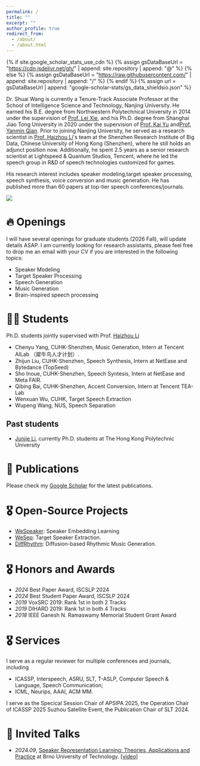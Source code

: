 ```yaml
---
permalink: /
title: ""
excerpt: ""
author_profile: true
redirect_from: 
  - /about/
  - /about.html
---
```


{% if site.google_scholar_stats_use_cdn %}
{% assign gsDataBaseUrl = "https://cdn.jsdelivr.net/gh/" | append: site.repository | append: "@" %}
{% else %}
{% assign gsDataBaseUrl = "https://raw.githubusercontent.com/" | append: site.repository | append: "/" %}
{% endif %}
{% assign url = gsDataBaseUrl | append: "google-scholar-stats/gs_data_shieldsio.json" %}

<span class='anchor' id='about-me'></span>

Dr. Shuai Wang is currently a Tenure-Track Associate Professor at the School of Intelligence Science and Technology, Nanjing University. He earned his B.E. degree from Northwestern Polytechnical University in 2014 under the supervision of [Prof. Lei Xie](http://lxie.npu-aslp.org/), and his Ph.D. degree from Shanghai Jiao Tong University in 2020 under the supervision of [Prof. Kai Yu](https://x-lance.github.io/kaiyu/) and[Prof. Yanmin Qian](https://audiocc.sjtu.edu.cn/en/members/yanmin.qian). Prior to joining Nanjing University, he served as a research scientist in [Prof. Haizhou Li](https://www.colips.org/~eleliha/)'s team at the Shenzhen Research Institute of Big Data, Chinese University of Hong Kong (Shenzhen), where he still holds an adjunct position now. Additionally, he spent 2.5 years as a senior research scientist at Lightspeed & Quantum Studios, Tencent, where he led the speech group in R&D of speech technologies customized for games.

His research interest includes speaker modeling,target speaker processing,  speech synthesis, voice conversion and music generation. He has published more than 60 papers at top-tier speech conferences/journals. 

<a href='https://scholar.google.com/citations?user=vW1ZaucAAAAJ'><img src="https://img.shields.io/endpoint?url={{ url | url_encode }}&logo=Google%20Scholar&labelColor=f6f6f6&color=9cf&style=flat&label=citations"></a>


# 🔥 Openings
I will have several openings for graduate students (2026 Fall), will update details ASAP. I am currently looking for research assistants, please feel free to drop me an email with your CV if you are interested in the following topics:

- Speaker Modeling
- Target Speaker Processing
- Speech Generation
- Music Generation
- Brain-inspired speech processing

# 👩🏻 Students

Ph.D. students jointly supervised with Prof. [Haizhou Li](https://www.colips.org/~eleliha/)

- Chenyu Yang, CUHK-Shenzhen, Music Generation, Intern at Tencent AILab （犀牛鸟人才计划）.
- Zhijun Liu, CUHK-Shenzhen, Speech Synthesis, Intern at NetEase and Bytedance (TopSeed)
- Sho Inoue, CUHK-Shenzhen, Speech Syntesis, Intern at NetEase and Meta FAIR.
- Qibing Bai, CUHK-Shenzhen, Accent Conversion, Intern at Tencent TEA-Lab
- Wenxuan Wu, CUHK, Target Speech Extraction
- Wupeng Wang, NUS, Speech Separation

## Past students

- [Junjie Li](https://mrjunjieli.github.io/), currently Ph.D. students at The Hong Kong Polytechnic University



# 📝 Publications 

Please check my [Google Scholar](https://scholar.google.com/citations?user=vW1ZaucAAAAJ) for the latest publications.

# 🎖 Open-Source Projects

- [WeSpeaker](https://github.com/wenet-e2e/wespeaker): Speaker Embedding Learning
- [WeSep](https://github.com/wenet-e2e/wesep): Target Speaker Extraction.
- [DiffRhythm](https://github.com/ASLP-lab/DiffRhythm): Diffusion-based Rhythmic Music Generation.


# 🎖 Honors and Awards
- *2024* Best Paper Award, ISCSLP 2024
- *2024* Best Student Paper Award, ISCSLP 2024
- *2019* VoxSRC 2019:	Rank 1st in both 2 Tracks
- *2019* DIHARD 2019: Rank 1st in both 4 Tracks
- *2018* IEEE Ganesh N. Ramaswamy Memorial Student Grant Award

# 🎖 Services
I serve as a regular reviewer for multiple conferences and journals, including 
- ICASSP, Interspeech, ASRU, SLT, T-ASLP, Computer Speech & Language, Speech Communication; 
- ICML, Neurips, AAAI, ACM MM.

I serve as the Specical Session Chair of APSIPA 2025, the Operation Chair of ICASSP 2025 Suzhou Satellite Event, the Publication Chair of SLT 2024.


# 💬 Invited Talks
- *2024.09*, [Speaker Representation Learning: Theories, Applications and Practice](https://vgs-it.fit.vutbr.cz/2024/09/03/shuai-wang-speaker-representation-learning-theories-applications-and-practiceshuai-wang/) at Brno University of Technology. [\[video\]](https://www.youtube.com/live/FMY5_smgrYY)

